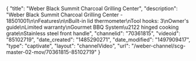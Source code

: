 {
    "title": "Weber Black Summit Charcoal Grilling Center",
    "description": "Weber Black Summit Charcoal Grilling Center - 18501001\n\nFeatures\n\nBuilt-in lid thermometer\nTool hooks: 3\nOwner's guide\nLimited warranty\nGourmet BBQ System\u2122 hinged cooking grate\nStainless steel front handle",
    "channelid": "70361815",
    "videoid": "85102719",
    "date_created": "1485290271",
    "date_modified": "1497909417",
    "type": "captivate",
    "layout": "channelVideo",
    "url": "\/weber-channel\/scg-master-02-mov\/70361815-85102719"
}